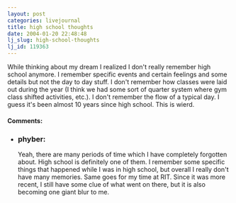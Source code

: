 ```yaml
---
layout: post
categories: livejournal
title: high school thoughts
date: 2004-01-20 22:48:48
lj_slug: high-school-thoughts
lj_id: 119363
---
```

While thinking about my dream I realized I don't really remember high school anymore. I remember specific events and certain feelings and some details but not the day to day stuff. I don't remember how classes were laid out during the year (I think we had some sort of quarter system where gym class shifted activities, etc.). I don't remember the flow of a typical day. I guess it's been almost 10 years since high school. This is wierd.


<div id="comments"><h4>Comments:</h4><div class="lj-comments"><ul>
<li><h3>phyber: </h3>
<a id="comment-175"></a>
<p>Yeah, there are many periods of time which I have completely forgotten about.  High school is definitely one of them.  I remember some specific things that happened while I was in high school, but overall I really don't have many memories.  Same goes for my time at RIT.  Since it was more recent, I still have some clue of what went on there, but it is also becoming one giant blur to me.</p>
</li>
</ul></div></div>
